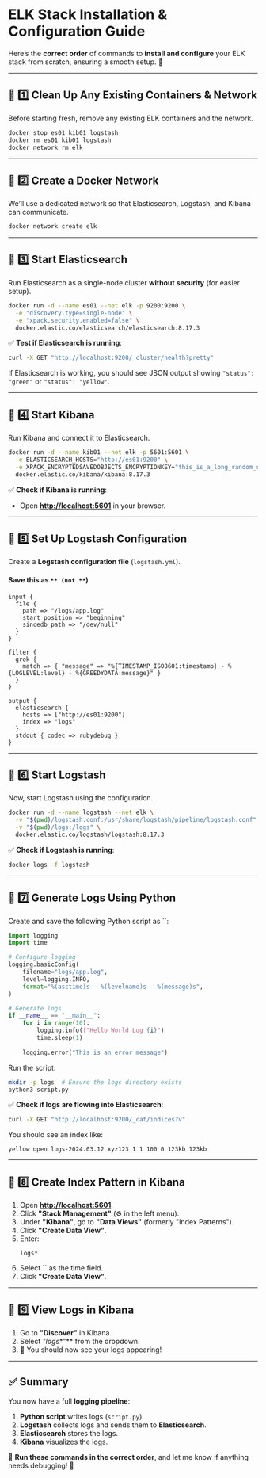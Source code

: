 # ELK Stack Installation & Configuration Guide

Here’s the **correct order** of commands to **install and configure** your ELK stack from scratch, ensuring a smooth setup. 🚀

---

## **🔹 1️⃣ Clean Up Any Existing Containers & Network**

Before starting fresh, remove any existing ELK containers and the network.

```sh
docker stop es01 kib01 logstash
docker rm es01 kib01 logstash
docker network rm elk
```

---

## **🔹 2️⃣ Create a Docker Network**

We’ll use a dedicated network so that Elasticsearch, Logstash, and Kibana can communicate.

```sh
docker network create elk
```

---

## **🔹 3️⃣ Start Elasticsearch**

Run Elasticsearch as a single-node cluster **without security** (for easier setup).

```sh
docker run -d --name es01 --net elk -p 9200:9200 \
  -e "discovery.type=single-node" \
  -e "xpack.security.enabled=false" \
  docker.elastic.co/elasticsearch/elasticsearch:8.17.3
```

✅ **Test if Elasticsearch is running**:

```sh
curl -X GET "http://localhost:9200/_cluster/health?pretty"
```

If Elasticsearch is working, you should see JSON output showing `"status": "green"` or `"status": "yellow"`.

---

## **🔹 4️⃣ Start Kibana**

Run Kibana and connect it to Elasticsearch.

```sh
docker run -d --name kib01 --net elk -p 5601:5601 \
  -e ELASTICSEARCH_HOSTS="http://es01:9200" \
  -e XPACK_ENCRYPTEDSAVEDOBJECTS_ENCRYPTIONKEY="this_is_a_long_random_string_change_it" \
  docker.elastic.co/kibana/kibana:8.17.3
```

✅ **Check if Kibana is running**:

- Open [**http://localhost:5601**](http://localhost:5601) in your browser.

---

## **🔹 5️⃣ Set Up Logstash Configuration**

Create a **Logstash configuration file** (`logstash.yml`).

#### **Save this as **``** (not **``**)**

```plaintext
input {
  file {
    path => "/logs/app.log"
    start_position => "beginning"
    sincedb_path => "/dev/null"
  }
}

filter {
  grok {
    match => { "message" => "%{TIMESTAMP_ISO8601:timestamp} - %{LOGLEVEL:level} - %{GREEDYDATA:message}" }
  }
}

output {
  elasticsearch {
    hosts => ["http://es01:9200"]
    index => "logs"
  }
  stdout { codec => rubydebug }
}
```

---

## **🔹 6️⃣ Start Logstash**

Now, start Logstash using the configuration.

```sh
docker run -d --name logstash --net elk \
  -v "$(pwd)/logstash.conf:/usr/share/logstash/pipeline/logstash.conf" \
  -v "$(pwd)/logs:/logs" \
  docker.elastic.co/logstash/logstash:8.17.3
```

✅ **Check if Logstash is running**:

```sh
docker logs -f logstash
```

---

## **🔹 7️⃣ Generate Logs Using Python**

Create and save the following Python script as ``:

```python
import logging
import time

# Configure logging
logging.basicConfig(
    filename="logs/app.log",
    level=logging.INFO,
    format="%(asctime)s - %(levelname)s - %(message)s",
)

# Generate logs
if __name__ == "__main__":
    for i in range(10):
        logging.info(f"Hello World Log {i}")
        time.sleep(1)
    
    logging.error("This is an error message")
```

Run the script:

```sh
mkdir -p logs  # Ensure the logs directory exists
python3 script.py
```

✅ **Check if logs are flowing into Elasticsearch**:

```sh
curl -X GET "http://localhost:9200/_cat/indices?v"
```

You should see an index like:

```
yellow open logs-2024.03.12 xyz123 1 1 100 0 123kb 123kb
```

---

## **🔹 8️⃣ Create Index Pattern in Kibana**

1. Open [**http://localhost:5601**](http://localhost:5601).
2. Click **"Stack Management"** (⚙️ in the left menu).
3. Under **"Kibana"**, go to **"Data Views"** (formerly "Index Patterns").
4. Click **"Create Data View"**.
5. Enter:
   ```
   logs*
   ```
6. Select `` as the time field.
7. Click **"Create Data View"**.

---

## **🔹 9️⃣ View Logs in Kibana**

1. Go to **"Discover"** in Kibana.
2. Select *"logs**"*\* from the dropdown.
3. 🎉 You should now see your logs appearing!

---

## **✅ Summary**

You now have a full **logging pipeline**:

1. **Python script** writes logs (`script.py`).
2. **Logstash** collects logs and sends them to **Elasticsearch**.
3. **Elasticsearch** stores the logs.
4. **Kibana** visualizes the logs.

🔹 **Run these commands in the correct order**, and let me know if anything needs debugging! 🚀

